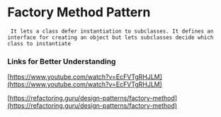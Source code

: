 # Factory Method Pattern

``` It lets a class defer instantiation to subclasses. It defines an interface for creating an object but lets subclasses decide which class to instantiate```

### Links for Better Understanding

[https://www.youtube.com/watch?v=EcFVTgRHJLM](https://www.youtube.com/watch?v=EcFVTgRHJLM)

[https://refactoring.guru/design-patterns/factory-method](https://refactoring.guru/design-patterns/factory-method)